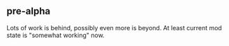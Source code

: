 pre-alpha
---------
Lots of work is behind, possibly even more is beyond. At least current mod state is "somewhat working" now.
